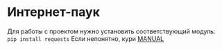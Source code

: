 # Интернет-паук

Для работы с проектом нужно установить соответствующий модуль: `pip install requests`
Если непонятно, кури [MANUAL](https://requests.readthedocs.io/en/master/)
